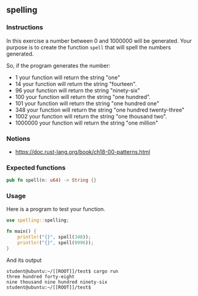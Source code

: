 ## spelling

### Instructions

In this exercise a number between 0 and 1000000 will be generated.
Your purpose is to create the function `spell` that will spell the numbers generated.

So, if the program generates the number:

- 1 your function will return the string "one"
- 14 your function will return the string "fourteen".
- 96 your function will return the string "ninety-six"
- 100 your function will return the string "one hundred".
- 101 your function will return the string "one hundred one"
- 348 your function will return the string "one hundred twenty-three"
- 1002 your function will return the string "one thousand two".
- 1000000 your function will return the string "one million"

### Notions

- https://doc.rust-lang.org/book/ch18-00-patterns.html

### Expected functions

```rust
pub fn spell(n: u64) -> String {}
```

### Usage

Here is a program to test your function.

```rust
use spelling::spelling;

fn main() {
    println!("{}", spell(348));
    println!("{}", spell(9996));
}
```

And its output

```console
student@ubuntu:~/[[ROOT]]/test$ cargo run
three hundred forty-eight
nine thousand nine hundred ninety-six
student@ubuntu:~/[[ROOT]]/test$
```
